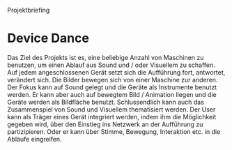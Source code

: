 Projektbriefing

# Device Dance

Das Ziel des Projekts ist es, eine beliebige Anzahl von Maschinen zu benutzen, um einen Ablauf aus Sound und / oder Visuellem zu schaffen.
Auf jedem angeschlossenen Gerät setzt sich die Aufführung fort, antwortet, verändert sich. Die Bilder bewegen sich von einer Maschine zur anderen. 
Der Fokus kann auf Sound gelegt und die Geräte als Instrumente benutzt werden. Er kann aber auch auf bewegtem Bild / Animation liegen und die Geräte werden als Bildfläche benutzt. Schlussendlich kann auch das Zusammenspiel von Sound und Visuellem thematisiert werden. Der User kann als Träger eines Gerät integriert werden, indem ihm die Möglichkeit gegeben wird, über den Einstieg ins Netzwerk an der Aufführung zu partizipieren. Oder er kann über Stimme, Bewegung, Interaktion etc. in die Abläufe eingreifen.

